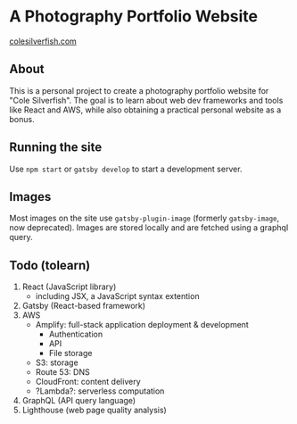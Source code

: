 # A Photography Portfolio Website
[colesilverfish.com](https://www.colesilverfish.com)

## About
This is a personal project to create a photography portfolio website for "Cole Silverfish". The goal is to learn about web dev frameworks and tools like React and AWS, while also obtaining a practical personal website as a bonus.

## Running the site
Use `npm start` or `gatsby develop` to start a development server.

## Images
Most images on the site use `gatsby-plugin-image` (formerly `gatsby-image`, now deprecated). Images are stored locally and are fetched using a graphql query. 

## Todo (tolearn)
1. React (JavaScript library)
    - including JSX, a JavaScript syntax extention
2. Gatsby (React-based framework)
3. AWS
    - Amplify: full-stack application deployment & development
        - Authentication
        - API
        - File storage
    - S3: storage
    - Route 53: DNS
    - CloudFront: content delivery
    - ?Lambda?: serverless computation
4. GraphQL (API query language)
5. Lighthouse (web page quality analysis)

